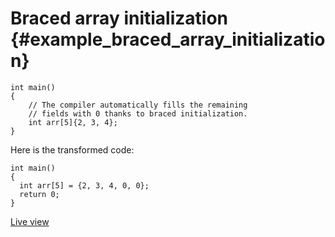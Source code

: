 # Braced array initialization {#example_braced_array_initialization}

<!-- source:braced-array-initialization.cpp -->
```{.cpp}
int main()
{
    // The compiler automatically fills the remaining
    // fields with 0 thanks to braced initialization.
    int arr[5]{2, 3, 4};
}
```
<!-- source-end:braced-array-initialization.cpp -->


<!-- transformed:braced-array-initialization.cpp -->
Here is the transformed code:
```{.cpp}
int main()
{
  int arr[5] = {2, 3, 4, 0, 0};
  return 0;
}

```
[Live view](https://cppinsights.io/lnk?code=aW50IG1haW4oKQp7CiAgICAvLyBUaGUgY29tcGlsZXIgYXV0b21hdGljYWxseSBmaWxscyB0aGUgcmVtYWluaW5nCiAgICAvLyBmaWVsZHMgd2l0aCAwIHRoYW5rcyB0byBicmFjZWQgaW5pdGlhbGl6YXRpb24uCiAgICBpbnQgYXJyWzVdezIsIDMsIDR9Owp9&insightsOptions=cpp2a&rev=1.0)
<!-- transformed-end:braced-array-initialization.cpp -->

